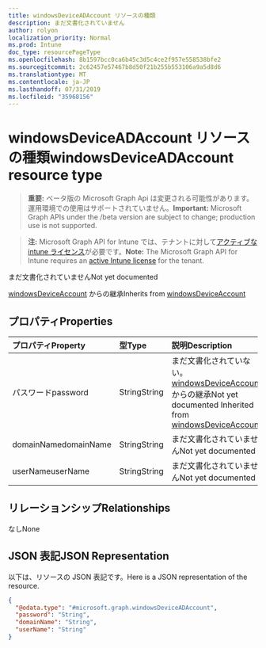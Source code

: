 ```yaml
---
title: windowsDeviceADAccount リソースの種類
description: まだ文書化されていません
author: rolyon
localization_priority: Normal
ms.prod: Intune
doc_type: resourcePageType
ms.openlocfilehash: 8b1597bcc0ca6b45c3d5c4ce2f957e558538bfe2
ms.sourcegitcommit: 2c62457e57467b8d50f21b255b553106a9a5d8d6
ms.translationtype: MT
ms.contentlocale: ja-JP
ms.lasthandoff: 07/31/2019
ms.locfileid: "35968156"
---
```

# <a name="windowsdeviceadaccount-resource-type"></a><span data-ttu-id="9b567-103">windowsDeviceADAccount リソースの種類</span><span class="sxs-lookup"><span data-stu-id="9b567-103">windowsDeviceADAccount resource type</span></span>

> <span data-ttu-id="9b567-104">**重要:** ベータ版の Microsoft Graph Api は変更される可能性があります。運用環境での使用はサポートされていません。</span><span class="sxs-lookup"><span data-stu-id="9b567-104">**Important:** Microsoft Graph APIs under the /beta version are subject to change; production use is not supported.</span></span>

> <span data-ttu-id="9b567-105">**注:** Microsoft Graph API for Intune では、テナントに対して[アクティブな intune ライセンス](https://go.microsoft.com/fwlink/?linkid=839381)が必要です。</span><span class="sxs-lookup"><span data-stu-id="9b567-105">**Note:** The Microsoft Graph API for Intune requires an [active Intune license](https://go.microsoft.com/fwlink/?linkid=839381) for the tenant.</span></span>

<span data-ttu-id="9b567-106">まだ文書化されていません</span><span class="sxs-lookup"><span data-stu-id="9b567-106">Not yet documented</span></span>


<span data-ttu-id="9b567-107">[windowsDeviceAccount](../resources/intune-devices-windowsdeviceaccount.md) からの継承</span><span class="sxs-lookup"><span data-stu-id="9b567-107">Inherits from [windowsDeviceAccount](../resources/intune-devices-windowsdeviceaccount.md)</span></span>

## <a name="properties"></a><span data-ttu-id="9b567-108">プロパティ</span><span class="sxs-lookup"><span data-stu-id="9b567-108">Properties</span></span>
|<span data-ttu-id="9b567-109">プロパティ</span><span class="sxs-lookup"><span data-stu-id="9b567-109">Property</span></span>|<span data-ttu-id="9b567-110">型</span><span class="sxs-lookup"><span data-stu-id="9b567-110">Type</span></span>|<span data-ttu-id="9b567-111">説明</span><span class="sxs-lookup"><span data-stu-id="9b567-111">Description</span></span>|
|:---|:---|:---|
|<span data-ttu-id="9b567-112">パスワード</span><span class="sxs-lookup"><span data-stu-id="9b567-112">password</span></span>|<span data-ttu-id="9b567-113">String</span><span class="sxs-lookup"><span data-stu-id="9b567-113">String</span></span>|<span data-ttu-id="9b567-114">まだ文書化されていない。[windowsDeviceAccount](../resources/intune-devices-windowsdeviceaccount.md) からの継承</span><span class="sxs-lookup"><span data-stu-id="9b567-114">Not yet documented Inherited from [windowsDeviceAccount](../resources/intune-devices-windowsdeviceaccount.md)</span></span>|
|<span data-ttu-id="9b567-115">domainName</span><span class="sxs-lookup"><span data-stu-id="9b567-115">domainName</span></span>|<span data-ttu-id="9b567-116">String</span><span class="sxs-lookup"><span data-stu-id="9b567-116">String</span></span>|<span data-ttu-id="9b567-117">まだ文書化されていません</span><span class="sxs-lookup"><span data-stu-id="9b567-117">Not yet documented</span></span>|
|<span data-ttu-id="9b567-118">userName</span><span class="sxs-lookup"><span data-stu-id="9b567-118">userName</span></span>|<span data-ttu-id="9b567-119">String</span><span class="sxs-lookup"><span data-stu-id="9b567-119">String</span></span>|<span data-ttu-id="9b567-120">まだ文書化されていません</span><span class="sxs-lookup"><span data-stu-id="9b567-120">Not yet documented</span></span>|

## <a name="relationships"></a><span data-ttu-id="9b567-121">リレーションシップ</span><span class="sxs-lookup"><span data-stu-id="9b567-121">Relationships</span></span>
<span data-ttu-id="9b567-122">なし</span><span class="sxs-lookup"><span data-stu-id="9b567-122">None</span></span>

## <a name="json-representation"></a><span data-ttu-id="9b567-123">JSON 表記</span><span class="sxs-lookup"><span data-stu-id="9b567-123">JSON Representation</span></span>
<span data-ttu-id="9b567-124">以下は、リソースの JSON 表記です。</span><span class="sxs-lookup"><span data-stu-id="9b567-124">Here is a JSON representation of the resource.</span></span>
<!-- {
  "blockType": "resource",
  "@odata.type": "microsoft.graph.windowsDeviceADAccount"
}
-->
``` json
{
  "@odata.type": "#microsoft.graph.windowsDeviceADAccount",
  "password": "String",
  "domainName": "String",
  "userName": "String"
}
```





